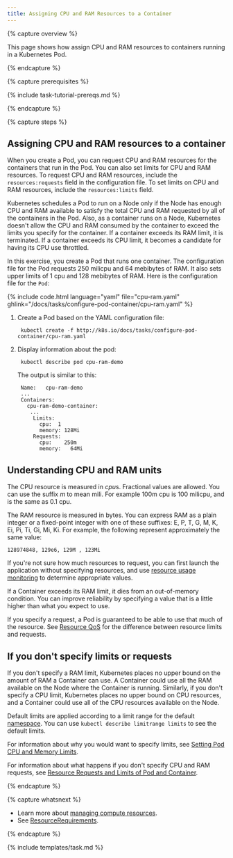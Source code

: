 ```yaml
---
title: Assigning CPU and RAM Resources to a Container
---
```


{% capture overview %}

This page shows how assign CPU and RAM resources to containers running
in a Kubernetes Pod.

{% endcapture %}


{% capture prerequisites %}

{% include task-tutorial-prereqs.md %}

{% endcapture %}


{% capture steps %}

## Assigning CPU and RAM resources to a container

When you create a Pod, you can request CPU and RAM resources for the containers
that run in the Pod. You can also set limits for CPU and RAM resources. To
request CPU and RAM resources, include the `resources:requests` field in the
configuration file. To set limits on CPU and RAM resources, include the
`resources:limits` field.

Kubernetes schedules a Pod to run on a Node only if the Node has enough CPU and
RAM available to satisfy the total CPU and RAM requested by all of the
containers in the Pod. Also, as a container runs on a Node, Kubernetes doesn't
allow the CPU and RAM consumed by the container to exceed the limits you specify
for the container. If a container exceeds its RAM limit, it is terminated. If a
container exceeds its CPU limit, it becomes a candidate for having its CPU use
throttled.

In this exercise, you create a Pod that runs one container. The configuration
file for the Pod requests 250 milicpu and 64 mebibytes of RAM. It also sets
upper limits of 1 cpu and 128 mebibytes of RAM. Here is the configuration file
for the `Pod`:

{% include code.html language="yaml" file="cpu-ram.yaml" ghlink="/docs/tasks/configure-pod-container/cpu-ram.yaml" %}

1. Create a Pod based on the YAML configuration file:

        kubectl create -f http://k8s.io/docs/tasks/configure-pod-container/cpu-ram.yaml

1. Display information about the pod:

        kubectl describe pod cpu-ram-demo

    The output is similar to this:

        Name:   cpu-ram-demo
        ...
        Containers:
          cpu-ram-demo-container:
           ...
            Limits:
              cpu:  1
              memory: 128Mi
            Requests:
              cpu:    250m
              memory:   64Mi

## Understanding CPU and RAM units

The CPU resource is measured in *cpu*s. Fractional values are allowed. You can
use the suffix *m* to mean mili. For example 100m cpu is 100 milicpu, and is
the same as 0.1 cpu.

The RAM resource is measured in bytes. You can express RAM as a plain integer
or a fixed-point integer with one of these suffixes: E, P, T, G, M, K, Ei, Pi,
Ti, Gi, Mi, Ki. For example, the following represent approximately the same value:

    128974848, 129e6, 129M , 123Mi

If you're not sure how much resources to request, you can first launch the
application without specifying resources, and use
[resource usage monitoring](/docs/user-guide/monitoring) to determine
appropriate values.

If a Container exceeds its RAM limit, it dies from an out-of-memory condition.
You can improve reliability by specifying a value that is a little higher
than what you expect to use.

If you specify a request, a Pod is guaranteed to be able to use that much
of the resource. See
[Resource QoS](https://github.com/kubernetes/kubernetes/blob/{{page.githubbranch}}/docs/design/resource-qos.md) for the difference between resource limits and requests.

## If you don't specify limits or requests

If you don't specify a RAM limit, Kubernetes places no upper bound on the
amount of RAM a Container can use. A Container could use all the RAM
available on the Node where the Container is running. Similarly, if you don't
specify a CPU limit, Kubernetes places no upper bound on CPU resources, and a
Container could use all of the CPU resources available on the Node.

Default limits are applied according to a limit range for the default
[namespace](/docs/user-guide/namespaces). You can use `kubectl describe limitrange limits`
to see the default limits.

For information about why you would want to specify limits, see
[Setting Pod CPU and Memory Limits](/docs/admin/limitrange/).

For information about what happens if you don't specify CPU and RAM requests, see
[Resource Requests and Limits of Pod and Container](/docs/user-guide/compute-resources/).

{% endcapture %}

{% capture whatsnext %}

* Learn more about [managing compute resources](/docs/user-guide/compute-resources/).
* See [ResourceRequirements](/docs/api-reference/v1/definitions/#_v1_resourcerequirements).

{% endcapture %}


{% include templates/task.md %}

